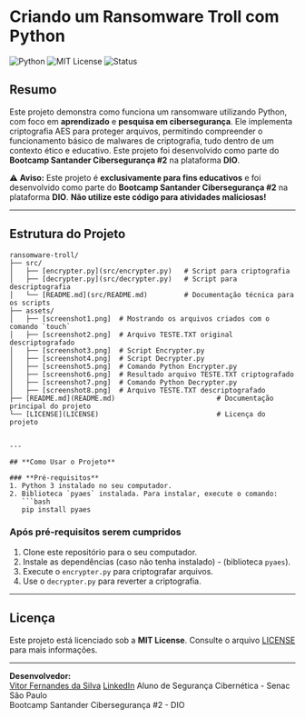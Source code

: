 # **Criando um Ransomware Troll com Python**

![Python](https://img.shields.io/badge/language-Python-blue)
![MIT License](https://img.shields.io/badge/license-MIT-green)
![Status](https://img.shields.io/badge/status-Completed-success)

## **Resumo**
Este projeto demonstra como funciona um ransomware utilizando Python, com foco em **aprendizado** e **pesquisa em cibersegurança**. 
Ele implementa criptografia AES para proteger arquivos, permitindo compreender o funcionamento básico de malwares de criptografia, tudo dentro de um contexto ético e educativo.
Este projeto foi desenvolvido como parte do **Bootcamp Santander Cibersegurança #2** na plataforma **DIO**.

⚠️ **Aviso:** Este projeto é **exclusivamente para fins educativos** e foi desenvolvido como parte do **Bootcamp Santander Cibersegurança #2** na plataforma **DIO**. 
**Não utilize este código para atividades maliciosas!**

---

## **Estrutura do Projeto**

```plaintext
ransomware-troll/
├── src/
│   ├── [encrypter.py](src/encrypter.py)   # Script para criptografia
│   ├── [decrypter.py](src/decrypter.py)   # Script para descriptografia
│   └── [README.md](src/README.md)         # Documentação técnica para os scripts
├── assets/
│   ├── [screenshot1.png]  # Mostrando os arquivos criados com o comando `touch`
│   ├── [screenshot2.png]  # Arquivo TESTE.TXT original descriptografado
│   ├── [screenshot3.png]  # Script Encrypter.py
│   ├── [screenshot4.png]  # Script Decrypter.py
│   ├── [screenshot5.png]  # Comando Python Encrypter.py
│   ├── [screenshot6.png]  # Resultado arquivo TESTE.TXT criptografado
│   ├── [screenshot7.png]  # Comando Python Decrypter.py
│   ├── [screenshot8.png]  # Arquivo TESTE.TXT descriptografado
├── [README.md](README.md)                         # Documentação principal do projeto
└── [LICENSE](LICENSE)                             # Licença do projeto


---

## **Como Usar o Projeto**  

### **Pré-requisitos**  
1. Python 3 instalado no seu computador.  
2. Biblioteca `pyaes` instalada. Para instalar, execute o comando:  
   ```bash
   pip install pyaes
   ```  
### **Após pré-requisitos serem cumpridos**
1. Clone este repositório para o seu computador.
2. Instale as dependências (caso não tenha instalado) - (biblioteca `pyaes`).
3. Execute o `encrypter.py` para criptografar arquivos.
4. Use o `decrypter.py` para reverter a criptografia.  

---

## **Licença**  
Este projeto está licenciado sob a **MIT License**. Consulte o arquivo [LICENSE](./LICENSE) para mais informações.  

---

**Desenvolvedor:**  
[Vitor Fernandes da Silva](https://github.com/Vifernandestech)
[LinkedIn](https://www.linkedin.com/in/vifernandescybersec/)
Aluno de Segurança Cibernética - Senac São Paulo  
Bootcamp Santander Cibersegurança #2 - DIO  

